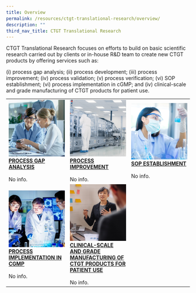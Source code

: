 ```yaml
---
title: Overview
permalink: /resources/ctgt-translational-research/overview/
description: ""
third_nav_title: CTGT Translational Research
---
```

CTGT Translational Research focuses on efforts to build on basic scientific research carried out by clients or in-house R&amp;D team to create new CTGT products by offering services such as:

(i) process gap analysis; (ii) process development; (iii) process improvement; (iv) process validation; (v) process verification; (vi) SOP establishment; (vi) process implementation in cGMP; and (iv) clinical-scale and grade manufacturing of CTGT products for patient use.

<table>
	<tbody>
		<tr>
			<td style="width:33%">
				<img src="/images/Resources/CTGT%20Translational%20Research/shutterstock_1104131693.jpg">
				<br>
				<a href="/resources/ctgt-translational-research/process-gap-analysis/">
				<b>PROCESS GAP ANALYSIS</b>
				</a>
				<br><br>
				No info.
			</td>
			<td style="width:33%">
				<img src="/images/Resources/CTGT%20Translational%20Research/shutterstock_1268263936.jpg">
				<br>
				<a href="/resources/ctgt-translational-research/process-improvement/">
				<b>PROCESS IMPROVEMENT</b>
				</a>
				<br><br>
				No info.
			</td>
			<td style="width:33%">
				<img src="/images/Resources/CTGT%20Translational%20Research/shutterstock_1190376445.jpg">
				<br>
				<a href="/resources/ctgt-translational-research/sop-establishment/">
				<b>SOP ESTABLISHMENT</b>
				</a>
				<br><br>
				No info.
			</td>
		</tr>
		<tr>
			<td style="width:33%">
				<img src="/images/Resources/CTGT%20Translational%20Research/service-1-2.jpg">
				<br>
				<a href="/resources/ctgt-translational-research/process-implementation-in-cgmp/">
				<b>PROCESS IMPLEMENTATION IN CGMP</b>
				</a>
				<br><br>
				No info.
			</td>
			<td style="width:33%">
				<img src="/images/Resources/CTGT%20Translational%20Research/shutterstock_519817903.jpg">
				<br>
				<a href="/resources/ctgt-translational-research/clinical-scale-and-grade-manufacturing-of-ctgt-products/">
				<b> CLINICAL-SCALE AND GRADE MANUFACTURING OF CTGT PRODUCTS FOR PATIENT USE</b>
				</a>
				<br><br>
				No info.
			</td>
		</tr>
	</tbody>
	</table>